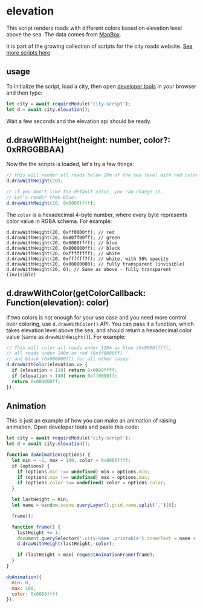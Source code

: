 # elevation

This script renders roads with different colors based on elevation level above the sea. The data comes from
[MapBox](https://blog.mapbox.com/global-elevation-data-6689f1d0ba65).

It is part of the growing collection of scripts for the city roads website. [See more scripts here](https://github.com/anvaka/city-script#city-script)

## usage

To initialize the script, load a city, then open [developer tools](https://support.airtable.com/hc/en-us/articles/232313848-How-to-open-the-developer-console) in your browser and then type:

``` js
let city = await requireModule('city-script');
let d = await city.elevation();
```

Wait a few seconds and the elevation api should be ready.

## d.drawWithHeight(height: number, color?: 0xRRGGBBAA)

Now the the scripts is loaded, let's try a few things:

``` js
// this will render all roads below 20m of the sea level with red color
d.drawWithHeight(20); 

// if you don't like the default color, you can change it.
// Let's render them blue:
d.drawWithHeight(20, 0x0000ffff); 
```

The `color` is a hexadecimal 4-byte number, where every byte represents color
value in RGBA schema. For example:

```
d.drawWithHeight(20, 0xff0000ff); // red
d.drawWithHeight(20, 0x00ff00ff); // green
d.drawWithHeight(20, 0x0000ffff); // blue
d.drawWithHeight(20, 0x000000ff); // black
d.drawWithHeight(20, 0xffffffff); // white
d.drawWithHeight(20, 0xffffff7f); // white, with 50% opacity
d.drawWithHeight(20, 0x00000000); // fully transparent (invisible)
d.drawWithHeight(20, 0); // Same as above - fully transparent (invisible)
```

## d.drawWithColor(getColorCallback: Function(elevation): color)

If two colors is not enough for your use case and you need more control over coloring, use
`d.drawWithColor()` API. You can pass it a function, which takes elevation level above the sea,
and should return a hexadecimal color value (same as `drawWithHeight()`). For example:

``` js
// This will color all roads under 110m as blue (0x0000ffff),
// all roads under 140m as red (0xff0000ff)
// and black (0x000000ff) for all other cases:
d.drawWithColor(elevation => {
  if (elevation < 110) return 0x0000ffff;
  if (elevation < 140) return 0xff0000ff;
  return 0x000000ff;
});
```

## Animation

This is just an example of how you can make an animation of raising animation. Open developer tools
and paste this code:

``` js
let city = await requireModule('city-script');
let d = await city.elevation();

function doAnimation(options) {
  let min = -1, max = 100, color = 0x0066ffff;
  if (options) {
    if (options.min !== undefined) min = options.min;
    if (options.max !== undefined) max = options.max;
    if (options.color !== undefined) color = options.color;
  }

  let lastHeight = min;
  let name = window.scene.queryLayer().grid.name.split(',')[0];

  frame();

  function frame() {
    lastHeight += 1;  
    document.querySelector('.city-name .printable').innerText = name + ' ' + lastHeight + 'm';
    d.drawWithHeight(lastHeight, color); 

    if (lastHeight < max) requestAnimationFrame(frame);
  }
}

doAnimation({
  min: 0, 
  max: 100,
  color: 0x0066ffff
});
```